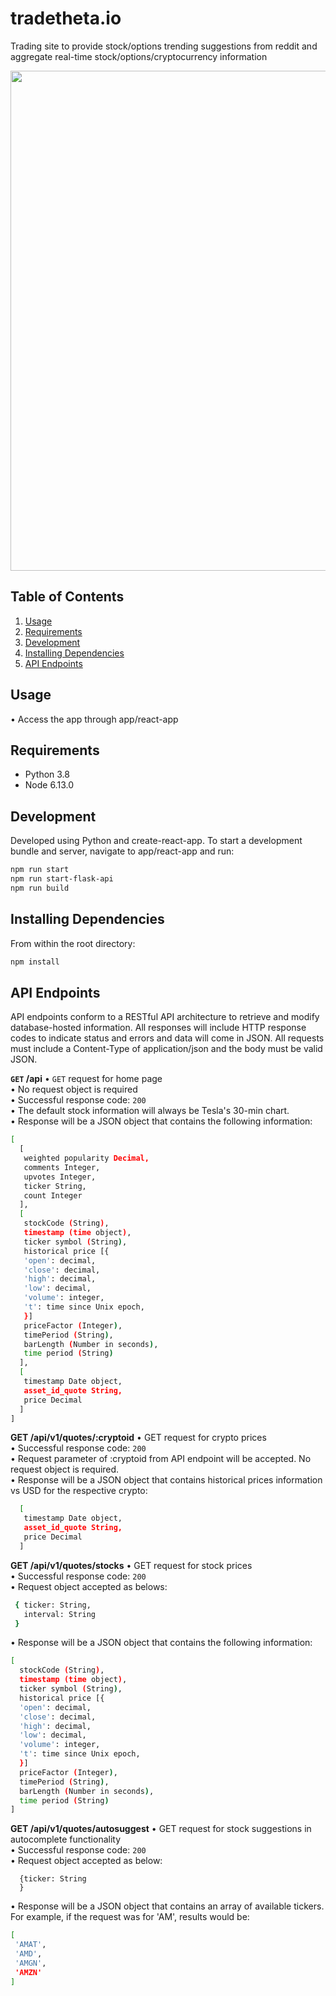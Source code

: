 # tradetheta.io

Trading site to provide stock/options trending suggestions from reddit and aggregate real-time stock/options/cryptocurrency information 

<div align="center">
  <img src="https://tradetheta.s3-us-west-1.amazonaws.com/theta1.PNG" height="800">
</div>


## Table of Contents

1. [Usage](#Usage)
2. [Requirements](#requirements)
3. [Development](#development)
4. [Installing Dependencies](#dependencies) 
5. [API Endpoints](#endpoints)

## Usage

• Access the app through app/react-app

## Requirements

- Python 3.8
- Node 6.13.0

## Development

Developed using Python and create-react-app. To start a development bundle and server, navigate to app/react-app and run:

```sh
npm run start
npm run start-flask-api
npm run build
```

## Installing Dependencies

From within the root directory:

```sh
npm install
```

## API Endpoints

API endpoints conform to a RESTful API architecture to retrieve and modify database-hosted information. All responses will include HTTP response codes to indicate status and errors and data will come in JSON. All requests must include a Content-Type of application/json and the body must be valid JSON.

**```GET``` /api**
• ```GET``` request for home page  
• No request object is required  
• Successful response code: ```200```  
• The default stock information will always be Tesla's 30-min chart.  
• Response will be a JSON object that contains the following information:  

```sh
[ 
  [
   weighted popularity Decimal, 
   comments Integer, 
   upvotes Integer, 
   ticker String, 
   count Integer
  ],
  [
   stockCode (String), 
   timestamp (time object),
   ticker symbol (String),
   historical price [{
   'open': decimal,
   'close': decimal,
   'high': decimal,
   'low': decimal,
   'volume': integer,
   't': time since Unix epoch,
   }]
   priceFactor (Integer),
   timePeriod (String),
   barLength (Number in seconds),
   time period (String)
  ],
  [
   timestamp Date object,
   asset_id_quote String,
   price Decimal
  ]
]
```

**GET /api/v1/quotes/:cryptoid**
• GET request for crypto prices  
• Successful response code: ```200```  
• Request parameter of :cryptoid from API endpoint will be accepted. No request object is required.  
• Response will be a JSON object that contains historical prices information vs USD for the respective crypto:  

```sh
  [
   timestamp Date object,
   asset_id_quote String,
   price Decimal
  ]
```

**GET /api/v1/quotes/stocks**
• GET request for stock prices  
• Successful response code: ```200```  
• Request object accepted as belows:  
```sh
 { ticker: String,
   interval: String
 }
```
• Response will be a JSON object that contains the following information:  
```sh
[
  stockCode (String), 
  timestamp (time object),
  ticker symbol (String),
  historical price [{
  'open': decimal,
  'close': decimal,
  'high': decimal,
  'low': decimal,
  'volume': integer,
  't': time since Unix epoch,
  }]
  priceFactor (Integer),
  timePeriod (String),
  barLength (Number in seconds),
  time period (String)
]
```

**GET /api/v1/quotes/autosuggest**
• GET request for stock suggestions in autocomplete functionality    
• Successful response code: ```200```  
• Request object accepted as below:
```
  {ticker: String
  }
```
• Response will be a JSON object that contains an array of available tickers. For example, if the request was for 'AM', results would be:  
```sh
[
 'AMAT',
 'AMD',
 'AMGN',
 'AMZN'
]
```

